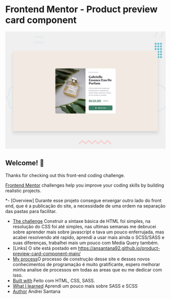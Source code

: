 # Frontend Mentor - Product preview card component

![Design preview for the Product preview card component coding challenge](./design/desktop-preview.jpg)

## Welcome! 👋

Thanks for checking out this front-end coding challenge.

[Frontend Mentor](https://www.frontendmentor.io) challenges help you improve your coding skills by building realistic projects.

*- [Overview] Durante esse projeto consegue enxergar outro lado do front end, que é a publicação do site, a necessidade de uma ordem na separação das pastas para facilitar.
  - [The challenge](#the-challenge) Construir a sintaxe básica de HTML foi simples, na resolução do CSS foi até simples, nas ultimas semanas me debrucei sobre aprender mais sobre javascript e tava um pouco enferrujada, mas acabei resolvendo até rapido, aprendi a usar mais ainda o SCSS/SASS e suas diferenças, trabalhei mais um pouco com Media Query também.
  - [Links] O site está postado em https://ansantana92.github.io/product-preview-card-component-main/
  - [My process](#my-process)O processo de construção desse site e desses novos conhecimentos de programação é muito gratificante, espero melhorar minha analise de processos em todas as areas que eu me dedicar com isso.
  - [Built with](#built-with) Feito com HTML, CSS, SASS.
  - [What I learned](#what-i-learned) Aprendi um pouco mais sobre SASS e SCSS
  - [Author](#author) Andrei Santana

